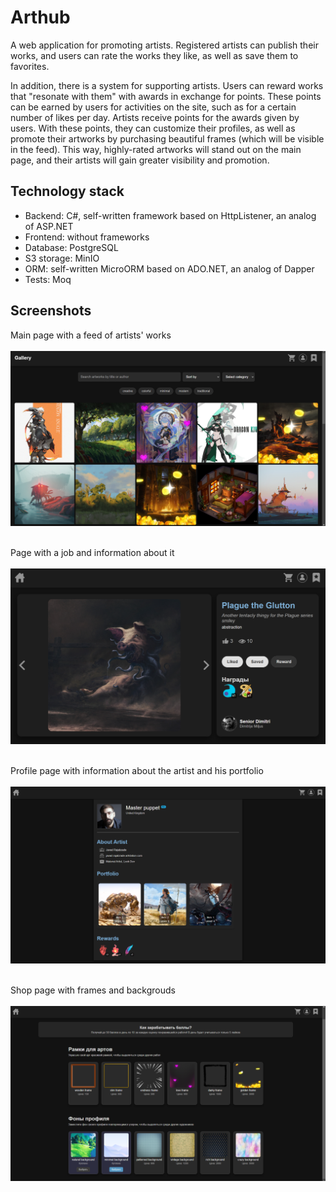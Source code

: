 # Arthub

A web application for promoting artists. Registered artists can publish their works, and users can rate the works they like, as well as save them to favorites.

In addition, there is a system for supporting artists. Users can reward works that "resonate with them" with awards in exchange for points. These points can be earned by users for activities on the site, such as for a certain number of likes per day. Artists receive points for the awards given by users. With these points, they can customize their profiles, as well as promote their artworks by purchasing beautiful frames (which will be visible in the feed). This way, highly-rated artworks will stand out on the main page, and their artists will gain greater visibility and promotion.


## Technology stack

 - Backend: C#, self-written framework based on HttpListener,  an analog of ASP.NET 
 - Frontend: without frameworks
 - Database: PostgreSQL
 - S3 storage: MinIO
 - ORM: self-written MicroORM based on ADO.NET, an analog of Dapper
 - Tests: Moq


## Screenshots
Main page with a feed of artists' works
<br><br>
![Main Page](./examples/main_page.png)
<br><br>

Page with a job and information about it
<br><br>
![Artwork Page](./examples/artwork_page.png)
<br><br>

Profile page with information about the artist and his portfolio
<br><br>
![Profile Page](./examples/profile_page.png)
<br><br>

Shop page with frames and backgrouds
<br><br>
![Shop page](./examples/shop_page.png)
<br><br>



